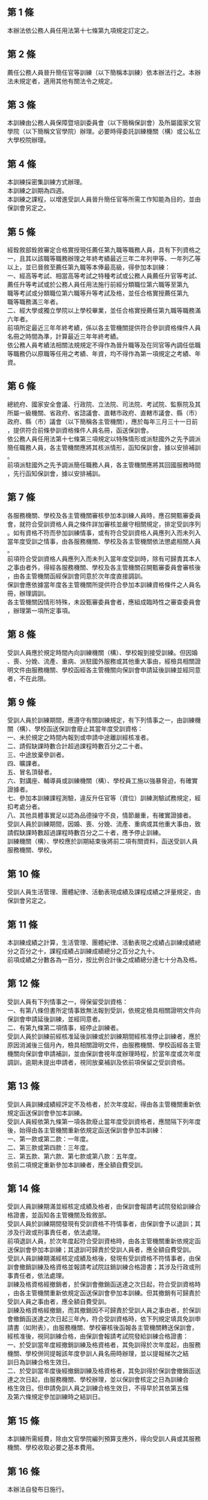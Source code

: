第 1 條
-------
本辦法依公務人員任用法第十七條第九項規定訂定之。

第 2 條
-------
薦任公務人員晉升簡任官等訓練（以下簡稱本訓練）依本辦法行之。本辦  
法未規定者，適用其他有關法令之規定。

第 3 條
-------
本訓練由公務人員保障暨培訓委員會（以下簡稱保訓會）及所屬國家文官  
學院（以下簡稱文官學院）辦理。必要時得委託訓練機關（構）或公私立  
大學校院辦理。

第 4 條
-------
本訓練採密集訓練方式辦理。  
本訓練之訓期為四週。  
本訓練之課程，以增進受訓人員晉升簡任官等所需工作知能為目的，並由  
保訓會另定之。

第 5 條
-------
經銓敘部銓敘審定合格實授現任薦任第九職等職務人員，具有下列資格之  
一，且其以該職等職務辦理之年終考績最近三年二年列甲等、一年列乙等  
以上，並已晉敘至薦任第九職等本俸最高級，得參加本訓練：  
一、經高等考試、相當高等考試之特種考試或公務人員薦任升官等考試、  
    薦任升等考試或於公務人員任用法施行前經分類職位第六職等至第九  
    職等考試或分類職位第六職等升等考試及格，並任合格實授薦任第九  
    職等職務滿三年者。  
二、經大學或獨立學院以上學校畢業，並任合格實授薦任第九職等職務滿  
    六年者。  
前項所定最近三年年終考績，係以各主管機關提供符合參訓資格條件人員  
名冊之時間為準，計算最近三年年終考績。  
依公務人員考績法相關法規規定不得作為晉升職等及在同官等內調任低職  
等職務仍以原職等任用之考績、年資，均不得作為第一項規定之考績、年  
資。

第 6 條
-------
總統府、國家安全會議、行政院、立法院、司法院、考試院、監察院及其  
所屬一級機關、省政府、省諮議會、直轄市政府、直轄市議會、縣（市）  
政府、縣（市）議會（以下簡稱各主管機關），應於每年三月三十一日前  
，提供符合前條參訓資格條件人員名冊，函送保訓會。  
依公務人員任用法第十七條第三項規定以特殊情形或派駐國外之先予調派  
簡任職務人員，各主管機關應將其核派情形，函知保訓會，據以安排補訓  
。  
前項派駐國外之先予調派簡任職務人員，各主管機關應將其回國服務時間  
，先行函知保訓會，據以安排補訓。

第 7 條
-------
各服務機關、學校及各主管機關審核參加本訓練人員時，應召開甄審委員  
會，就符合受訓資格人員之條件詳加審核並嚴守相關規定，排定受訓序列  
。如有資格不符而參加訓練情事，或有符合受訓資格人員應列入而未列入  
當年度受訓之情事，由各服務機關、學校及各主管機關依法懲處相關人員  
。  
前項符合受訓資格人員應列入而未列入當年度受訓時，除有可歸責其本人  
之事由者外，得經各服務機關、學校及各主管機關召開甄審委員會審核後  
，由各主管機關函經保訓會同意於次年度直接調訓。  
保訓會應依據當年度各主管機關所提供符合參加本訓練資格條件之人員名  
冊，辦理調訓。  
各主管機關因情形特殊，未設甄審委員會者，應組成臨時性之審查委員會  
，辦理第一項所定事項。

第 8 條
-------
受訓人員應於規定時間內向訓練機關（構）、學校報到接受訓練。但因婚  
、喪、分娩、流產、重病、派駐國外服務或其他重大事由，經檢具相關證  
明文件由服務機關、學校函經各主管機關向保訓會申請延後訓練並經同意  
者，不在此限。

第 9 條
-------
受訓人員於訓練期間，應遵守有關訓練規定，有下列情事之一，由訓練機  
關（構）、學校函送保訓會廢止其當年度受訓資格：  
一、未於規定之時間內報到或申請中途離訓經核准者。  
二、請假缺課時數合計超過課程時數百分之二十者。  
三、中途放棄參訓者。  
四、曠課者。  
五、冒名頂替者。  
六、對講座、輔導員或訓練機關（構）、學校員工施以強暴脅迫，有確實  
    證據者。  
七、參加本訓練課程測驗，違反升任官等（資位）訓練測驗試務規定，經  
    扣考處分者。  
八、其他具體事實足以認為品德操守不良，情節嚴重，有確實證據者。  
受訓人員於訓練期間，因婚、喪、分娩、流產、重病或其他重大事由，致  
請假缺課時數超過課程時數百分之二十者，應予停止訓練。  
訓練機關（構）、學校應於訓期結束後將前二項有關資料，函送受訓人員  
服務機關、學校。

第 10 條
--------
受訓人員生活管理、團體紀律、活動表現成績及課程成績之評量規定，由  
保訓會另定之。

第 11 條
--------
本訓練成績之計算，生活管理、團體紀律、活動表現之成績占訓練成績總  
分之百分之十，課程成績占訓練成績總分之百分之九十。  
前項成績之分數各為一百分，按比例合計後之成績總分達七十分為及格。

第 12 條
--------
受訓人員有下列情事之一，得保留受訓資格：  
一、有第八條但書所定情事致無法報到受訓，依規定檢具相關證明文件向  
    保訓會申請延後訓練，並經同意者。  
二、有第九條第二項情事，經停止訓練者。  
受訓人員於訓練前經核准延後訓練或於訓練期間經核准停止訓練者，應於  
原因消滅後三個月內，檢具相關證明文件，由服務機關、學校函經各主管  
機關向保訓會申請補訓，並由保訓會視年度辦理時程，於當年度或次年度  
調訓，逾期未提出申請者，視同放棄補訓及依前項保留之受訓資格。

第 13 條
--------
受訓人員訓練成績經評定不及格者，於次年度起，得由各主管機關重新依  
規定函送保訓會參加本訓練。  
受訓人員經依第九條第一項各款廢止當年度受訓資格者，應間隔下列年度  
後，始得由各主管機關重新依規定函送保訓會參加本訓練：  
一、第一款或第二款：一年度。  
二、第三款或第四款：三年度。  
三、第五款、第六款、第七款或第八款：五年度。  
依前二項規定重新參加本訓練者，應全額自費受訓。

第 14 條
--------
受訓人員訓練期滿並經核定成績及格者，由保訓會報請考試院發給訓練合  
格證書，並函知各主管機關及銓敘部。  
受訓人員於訓練期間發現有受訓資格不符情事者，由保訓會予以退訓；其  
涉及行政或刑事責任者，依法處理。  
前項退訓人員，於次年度起符合受訓資格時，由各主管機關重新依規定函  
送保訓會參加本訓練；其退訓可歸責於受訓人員者，應全額自費受訓。  
受訓人員訓練期滿經核定成績及格後，發現有受訓資格不符情事者，由保  
訓會撤銷訓練及格資格並報請考試院註銷訓練合格證書；其涉及行政或刑  
事責任者，依法處理。  
訓練及格資格經撤銷者，於保訓會撤銷函送達之次日起，符合受訓資格時  
，由各主管機關重新依規定函送保訓會參加本訓練。但其撤銷有可歸責於  
受訓人員之事由者，應全額自費受訓。  
訓練及格資格經撤銷，而其撤銷因不可歸責於受訓人員之事由者，於保訓  
會撤銷函送達之次日起三年內，符合受訓資格時，依下列規定填具免訓申  
請書（如附表），由服務機關、學校審核後函報各主管機關轉送保訓會，  
經核准後，視同訓練合格，由保訓會報請考試院發給訓練合格證書：  
一、於受訓當年度經撤銷訓練及格資格者，其免訓得於次年度起，由服務  
    機關、學校併同提報該年度參訓人員名冊時辦理，並以提報梯次之結  
    訓日為訓練合格生效日。  
二、於受訓當年度後經撤銷訓練及格資格者，其免訓得於保訓會撤銷函送  
    達之次日起，由服務機關、學校辦理，並以保訓會核定之日為訓練合  
    格生效日。但申請免訓人員之訓練合格生效日，不得早於其依第五條  
    及第六條規定參加訓練時之結訓日。

第 15 條
--------
本訓練所需經費，除由文官學院編列預算支應外，得向受訓人員或其服務  
機關、學校收取必要之基本費用。

第 16 條
--------
本辦法自發布日施行。

